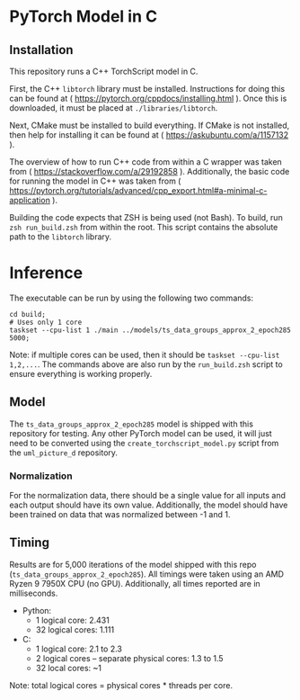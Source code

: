# PyTorch Model in C

## Installation

This repository runs a C++ TorchScript model in C.

First, the C++ `libtorch` library must be installed.
Instructions for doing this can be found at ( https://pytorch.org/cppdocs/installing.html ).
Once this is downloaded, it must be placed at `./libraries/libtorch`.

Next, CMake must be installed to build everything.
If CMake is not installed, then help for installing it can be found at ( https://askubuntu.com/a/1157132 ).

The overview of how to run C++ code from within a C wrapper was taken from ( https://stackoverflow.com/a/29192858 ).
Additionally, the basic code for running the model in C++ was taken from ( https://pytorch.org/tutorials/advanced/cpp_export.html#a-minimal-c-application ).

Building the code expects that ZSH is being used (not Bash).
To build, run `zsh run_build.zsh` from within the root.
This script contains the absolute path to the `libtorch` library.

# Inference

The executable can be run by using the following two commands:

    cd build;
    # Uses only 1 core
    taskset --cpu-list 1 ./main ../models/ts_data_groups_approx_2_epoch285 5000;

Note: if multiple cores can be used, then it should be `taskset --cpu-list 1,2,...`.
The commands above are also run by the `run_build.zsh` script to ensure everything is working properly.

## Model

The `ts_data_groups_approx_2_epoch285` model is shipped with this repository for testing.
Any other PyTorch model can be used, it will just need to be converted using the `create_torchscript_model.py` script from the `uml_picture_d` repository.

### Normalization

For the normalization data, there should be a single value for all inputs and each output should have its own value.
Additionally, the model should have been trained on data that was normalized between -1 and 1.

## Timing

Results are for 5,000 iterations of the model shipped with this repo (`ts_data_groups_approx_2_epoch285`).
All timings were taken using an AMD Ryzen 9 7950X CPU (no GPU).
Additionally, all times reported are in milliseconds.

- Python:
    - 1 logical core: 2.431
    - 32 logical cores: 1.111
- C:
    - 1 logical core: 2.1 to 2.3
    - 2 logical cores – separate physical cores: 1.3 to 1.5
    - 32 local cores: ~1

Note: total logical cores = physical cores * threads per core.

